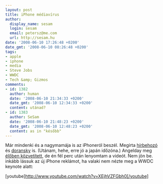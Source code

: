 ```yaml
---
layout: post
title: iPhone médiavírus
author:
  display_name: sesam
  login: sesam
  email: petersz@me.com
  url: http://sesam.hu
date: '2008-06-10 17:26:48 +0200'
date_gmt: '2008-06-10 08:26:48 +0200'
tags:
- apple
- iphone
- media
- Steve Jobs
- WWDC
- Tech &amp; Gizmos
comments:
- id: 1382
  author: human
  date: '2008-06-10 21:34:33 +0200'
  date_gmt: '2008-06-10 12:34:33 +0200'
  content: utánad?
- id: 1383
  author: SeSam
  date: '2008-06-10 21:48:23 +0200'
  date_gmt: '2008-06-10 12:48:23 +0200'
  content: as in "később"
---
```


Már mindenki és a nagymamája is az iPhoneról beszél. Megírta [hírbehozó](http://webisztan.blog.hu/2008/06/10/az_iphone_2_0_esz_a_apple_marketing) és [doransky](http://doransky.hu/?p=1043) is. (Utánam, hehe, erre jó a japán időzóna.) Angelday meg [élőben közvetített](http://plastik.hu/2008/06/09/plastiknation-wwdc-keynote), de én fél perc után lenyomtam a videót. Nem jön be. inkább lássuk az új iPhone reklámot, ha valaki nem nézte meg a WWDC keynote alatt:

[youtube]http://www.youtube.com/watch?v=XEjhVZFGbh0[/youtube]
